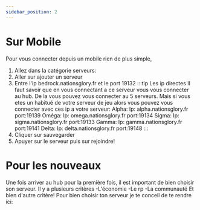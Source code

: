 ```yaml
---
sidebar_position: 2
---
```



# Sur Mobile

Pour vous connecter depuis un mobile rien de plus simple,

1. Allez dans la catégorie serveurs:
2. Aller sur ajouter un serveur
3. Entre l'ip bedrock.nationsglory.fr et le port 19132
   :::tip Les ip directes
   Il faut savoir que en vous connectant a ce serveur vous vous connecter au hub. De la vous pouvez vous connecter au 5 serveurs. Mais si vous etes un habitué de votre serveur de jeu alors vous pouvez vous connecter avec ces ip a votre serveur:
   Alpha: Ip: alpha.nationsglory.fr port:19139
   Oméga: Ip: omega.nationsglory.fr port:19134
   Sigma: Ip: sigma.nationsglory.fr port:19133
   Gamma: Ip: gamma.nationsglory.fr port:19141
   Delta: Ip: delta.nationsglory.fr port:19148
   :::
4. Cliquer sur sauvegarder
5. Apuyer sur le serveur puis sur rejoindre!

# Pour les nouveaux

Une fois arriver au hub pour la première fois, il est important de  bien choisir son serveur. Il y a plusieurs critères
-L'économie
-Le rp
-La communauté
Et bien d'autre critère!
Pour bien choisir ton serveur je te conceil de te rendre ici: 
